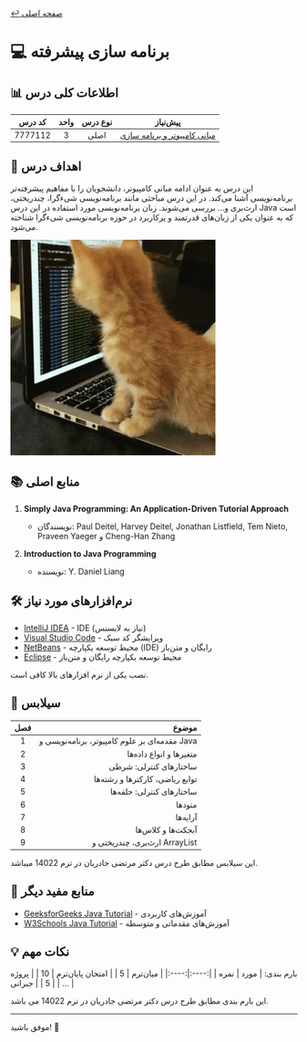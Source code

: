 [↩️ صفحه اصلی](/README.md)
# 💻 برنامه سازی پیشرفته

## 📊 اطلاعات کلی درس
| کد درس | واحد | نوع درس | پیش‌نیاز |
|:------:|:----:|:-------:|:--------:|
| 7777112 |  3   |  اصلی   |    [مبانی کامپیوتر و برنامه سازی](/نیمسال%201//مبانی%20کامپیوتر%20و%20برنامه%20سازی/README.md)     |

## 🎯 اهداف درس
این درس به عنوان ادامه‌ مبانی کامپیوتر، دانشجویان را با مفاهیم پیشرفته‌تر برنامه‌نویسی آشنا می‌کند. در این درس مباحثی مانند برنامه‌نویسی شیءگرا، چندریختی، ارث‌بری و... بررسی می‌شوند. زبان برنامه‌نویسی مورد استفاده در این درس Java است که به عنوان یکی از زبان‌های قدرتمند و پرکاربرد در حوزه برنامه‌نویسی شیءگرا شناخته می‌شود.

![gif](تصاویر/giphy.gif)

## 📚 منابع اصلی 

1. **Simply Java Programming: An Application-Driven Tutorial Approach**
   - نویسندگان: Paul Deitel, Harvey Deitel, Jonathan Listfield, Tem Nieto, Praveen Yaeger و Cheng-Han Zhang
   <!-- - [لینک دانلود کتاب]() -->

2. **Introduction to Java Programming**
   - نویسنده: Y. Daniel Liang
   <!-- - [لینک دانلود کتاب]() -->

## 🛠️ نرم‌افزارهای مورد نیاز
- [IntelliJ IDEA](https://www.jetbrains.com/idea/) - IDE (نیاز به لایسنس)
- [Visual Studio Code](https://code.visualstudio.com/) - ویرایشگر کد سبک  
- [NetBeans](https://netbeans.apache.org/) - محیط توسعه یکپارچه (IDE) رایگان و متن‌باز
- [Eclipse](https://www.eclipse.org/) - محیط توسعه یکپارچه رایگان و متن‌باز

نصب یکی از نرم افزارهای بالا کافی است.

## 📅 سیلابس

| فصل | موضوع |
|:----:|-------:|
|  1   | مقدمه‌ای بر علوم کامپیوتر، برنامه‌نویسی و Java |
|  2   | متغیرها و انواع داده‌ها |
|  3   | ساختارهای کنترلی: شرطی |
|  4   | توابع ریاضی، کارکترها و رشته‌ها |
|  5   | ساختارهای کنترلی: حلقه‌ها  |
|  6   | متودها |
|  7   | آرایه‌ها |
|  8   | آبجکت‌ها و کلاس‌ها |
|  9   | ارث‌بری، چندریختی و ArrayList |

این سیلابس مطابق طرح درس دکتر مرتضی جادریان در ترم 14022 میباشد.


## 🔗 منابع مفید دیگر
- [GeeksforGeeks Java Tutorial](https://www.geeksforgeeks.org/java-tutorial) - آموزش‌های کاربردی
- [W3Schools Java Tutorial](https://www.w3schools.com/java) - آموزش‌های مقدماتی و متوسطه

## 💡 نکات مهم

بارم بندی:
| مورد | نمره |
|:----:|:----:|
| میان‌ترم | 5 |
| امتحان پایان‌ترم | 10 |
| پروژه‌ | 5 |
| جبرانی | ... |

این بارم بندی مطابق طرح درس دکتر مرتضی جادریان در ترم 14022 می باشد.


<!-- ## 🎨 گالری پروژه‌های دانشجویی
*در این بخش، تصاویر یا لینک‌هایی از پروژه‌های برتر دانشجویان سال‌های قبل قرار خواهد گرفت.*
 -->

---
موفق باشید! 🚀
